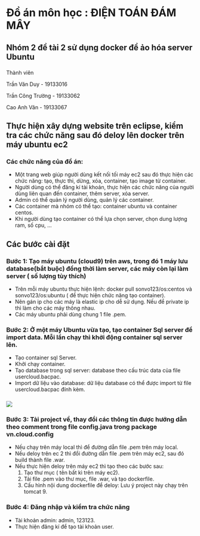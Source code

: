 # Đồ án môn học :  ĐIỆN TOÁN ĐÁM MÂY
## Nhóm 2 đề tài 2 sử dụng docker để ảo hóa server Ubuntu </p>
<p>Thành viên</p>
<p>Trần Văn Duy - 19133016</p>
<p>Trần Công Trường - 19133062</p>
<p>Cao Anh Văn - 19133067</p>

## Thực hiện xây dựng website trên eclipse, kiểm tra các chức năng sau đó deloy lên docker trên máy ubuntu ec2
### Các chức năng của đồ án: 
- Một trang web giúp người dùng kết nối tối máy ec2 sau đó thực hiện các chức năng: tạo, thực thi, dừng, xóa, container, tạo image từ container.
- Người dùng có thể đăng kí tài khoản, thực hiện các chức năng của người dùng liên quan đến container, thêm server, xóa server.
- Admin có thể quản lý người dùng, quản lý các container.
- Các container mà nhóm có thể tạo: container ubuntu và container centos.
- Khi người dùng tạo container có thể lựa chọn server, chọn dung lượng ram, số cpu, ...
## Các bước cài đặt 

### Bước 1: Tạo máy ubuntu (cloud9) trên aws, trong đó 1 máy lưu database(bắt buộc) đồng thời làm server, các máy còn lại làm server ( số lượng tùy thích)</p>
  - Trên mỗi máy ubuntu thực hiện lệnh: docker pull sonvo123/os:centos và sonvo123/os:ubuntu ( để thực hiện chức năng tạo container).
  - Nên gán ip cho các máy là elastic ip cho dễ sử dụng. Nếu để private ip thì làm  cho các máy thông nhau.
  - Các máy ubuntu phải dùng chung 1 file .pem.
### Bước 2: Ở một máy Ubuntu vừa tạo, tạo container Sql server để import data. Mỗi lần chạy thì khởi động container sql server lên.</p>
  - Tạo container sql Server.
  - Khởi chạy container.
  - Tạo database trong sql server: database theo cấu trúc data của file usercloud.bacpac.
  - Import dữ liệu vào database: dữ liệu database có thể được import từ file usercloud.bacpac đính kèm.
  ### <img src="project-cloud-main/blob/master/src/main/images/database.png">
### Bước 3: Tải project về, thay đổi các thông tin được hướng dẫn theo comment trong file config.java trong package vn.cloud.config<p>
  - Nếu chạy trên máy local thì để đường dẫn file .pem trên máy local.
  - Nếu deloy trên ec 2 thì đổi đường dẫn file .pem trên máy ec2, sau đó build thành file .war.
  - Nếu thực hiện deloy trên máy ec2 thì tạo theo các bước sau:
    1. Tạo thư mục ( tên bất kì trên máy ec2).
    2. Tải file .pem vào thư mục, file .war, và tạo dockerfile.
    3. Cấu hình nội dung dockerfile để deloy: Lưu ý project này chạy trên tomcat 9.
### Bước 4: Đăng nhập và kiểm tra chức năng
  - Tài khoản admin: admin, 123123.
  - Thực hiện đăng kí để tạo tài khoản user.
    

